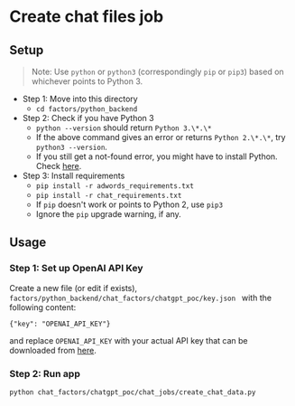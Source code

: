 # Create chat files job

## Setup
> Note: Use `python` or `python3` (correspondingly `pip` or `pip3`) based on whichever points to Python 3.
- Step 1: Move into this directory
  - `cd factors/python_backend`
- Step 2: Check if you have Python 3
  - `python --version`
  should return `Python 3.\*.\*`
  - If the above command gives an error or returns `Python 2.\*.\*`, try `python3 --version`.
  - If you still get a not-found error, you might have to install Python. Check [here](https://realpython.com/installing-python/).
- Step 3: Install requirements
  - `pip install -r adwords_requirements.txt`
  - `pip install -r chat_requirements.txt`
  - If `pip` doesn't work or points to Python 2, use `pip3`
  - Ignore the `pip` upgrade warning, if any.

## Usage
### Step 1: Set up OpenAI API Key
Create a new file (or edit if exists), `factors/python_backend/chat_factors/chatgpt_poc/key.json ` with the following content:
  ```
  {"key": "OPENAI_API_KEY"}
  ```
  and replace `OPENAI_API_KEY` with your actual API key that can be downloaded from [here](https://platform.openai.com/account/api-keys).
### Step 2: Run app
  ```
  python chat_factors/chatgpt_poc/chat_jobs/create_chat_data.py
